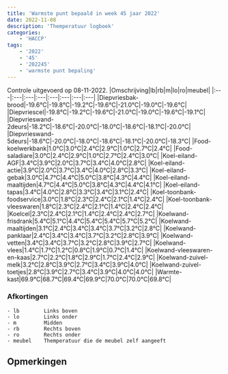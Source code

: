 ```yaml
---
title: 'Warmste punt bepaald in week 45 jaar 2022'
date: 2022-11-08
description: 'Themperatuur logboek'
categories:
    - 'HACCP'
tags:
    - '2022'
    - '45'
    - '202245'
    - 'warmste punt bepaling'
---
```

Controle uitgevoerd op 08-11-2022.
|Omschrijving|lb|rb|m|lo|ro|meubel|
|:---|:---|:---|:---|:---|:---|:---|:---|
|Diepvriesbak-brood|-19.6°C|-19.8°C|-19.2°C|-19.6°C|-21.0°C|-19.0°C|-19.6°C|
|Diepvriescel|-19.8°C|-19.2°C|-19.6°C|-21.0°C|-19.0°C|-19.6°C|-19.1°C|
|Diepvrieswand-2deurs|-18.2°C|-18.6°C|-20.0°C|-18.0°C|-18.6°C|-18.1°C|-20.0°C|
|Diepvrieswand-5deurs|-18.6°C|-20.0°C|-18.0°C|-18.6°C|-18.1°C|-20.0°C|-18.3°C|
|Food-koelwerkbank|1.0°C|3.0°C|2.4°C|2.9°C|1.0°C|2.7°C|2.4°C|
|Food-saladiare|3.0°C|2.4°C|2.9°C|1.0°C|2.7°C|2.4°C|3.0°C|
|Koel-eiland-AGF|3.4°C|3.9°C|2.0°C|3.7°C|3.4°C|4.0°C|2.8°C|
|Koel-eiland-actie|3.9°C|2.0°C|3.7°C|3.4°C|4.0°C|2.8°C|3.3°C|
|Koel-eiland-gebak|3.0°C|4.7°C|4.4°C|5.0°C|3.8°C|4.3°C|4.4°C|
|Koel-eiland-maaltijden|4.7°C|4.4°C|5.0°C|3.8°C|4.3°C|4.4°C|4.1°C|
|Koel-eiland-tapas|3.4°C|4.0°C|2.8°C|3.3°C|3.4°C|3.1°C|2.4°C|
|Koel-toonbank-foodservice|3.0°C|1.8°C|2.3°C|2.4°C|2.1°C|1.4°C|2.4°C|
|Koel-toonbank-vleeswaren|1.8°C|2.3°C|2.4°C|2.1°C|1.4°C|2.4°C|2.4°C|
|Koelcel|2.3°C|2.4°C|2.1°C|1.4°C|2.4°C|2.4°C|2.7°C|
|Koelwand-frisdrank|5.4°C|5.1°C|4.4°C|5.4°C|5.4°C|5.7°C|5.2°C|
|Koelwand-maaltijden|3.1°C|2.4°C|3.4°C|3.4°C|3.7°C|3.2°C|2.8°C|
|Koelwand-panklaar|2.4°C|3.4°C|3.4°C|3.7°C|3.2°C|2.8°C|3.9°C|
|Koelwand-vetten|3.4°C|3.4°C|3.7°C|3.2°C|2.8°C|3.9°C|2.7°C|
|Koelwand-vlees|1.4°C|1.7°C|1.2°C|0.8°C|1.9°C|0.7°C|1.4°C|
|Koelwand-vleeswaren-en-kaas|2.7°C|2.2°C|1.8°C|2.9°C|1.7°C|2.4°C|2.9°C|
|Koelwand-zuivel-melk|3.2°C|2.8°C|3.9°C|2.7°C|3.4°C|3.9°C|4.0°C|
|Koelwand-zuivel-toetjes|2.8°C|3.9°C|2.7°C|3.4°C|3.9°C|4.0°C|4.0°C|
|Warmte-kast|69.9°C|68.7°C|69.4°C|69.9°C|70.0°C|70.0°C|69.8°C|

### Afkortingen
    - lb        Links boven
    - lo        Links onder
    - m         Midden
    - rb        Rechts boven
    - ro        Rechts onder
    - meubel    Themperatuur die de meubel zelf aangeeft

## Opmerkingen


